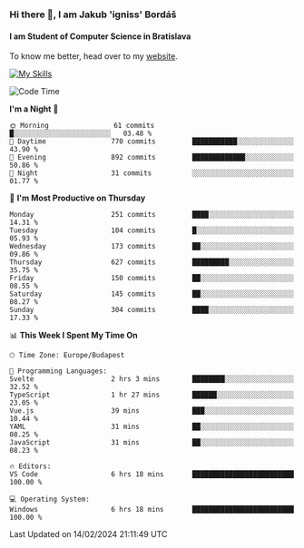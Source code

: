 ### Hi there 👋, I am Jakub 'igniss' Bordáš

#### I am Student of Computer Science in Bratislava
To know me better, head over to my [website](https://bordas.sk).

[![My Skills](https://skillicons.dev/icons?i=js,html,css,figma,svelte,java,kotlin,python,postgresql,typescript,nest,nodejs)](https://bordas.sk)


<!--START_SECTION:waka-->
![Code Time](http://img.shields.io/badge/Code%20Time-1%2C406%20hrs%2027%20mins-blue)

**I'm a Night 🦉** 

```text
🌞 Morning                61 commits          █░░░░░░░░░░░░░░░░░░░░░░░░   03.48 % 
🌆 Daytime                770 commits         ███████████░░░░░░░░░░░░░░   43.90 % 
🌃 Evening                892 commits         █████████████░░░░░░░░░░░░   50.86 % 
🌙 Night                  31 commits          ░░░░░░░░░░░░░░░░░░░░░░░░░   01.77 % 
```
📅 **I'm Most Productive on Thursday** 

```text
Monday                   251 commits         ████░░░░░░░░░░░░░░░░░░░░░   14.31 % 
Tuesday                  104 commits         █░░░░░░░░░░░░░░░░░░░░░░░░   05.93 % 
Wednesday                173 commits         ██░░░░░░░░░░░░░░░░░░░░░░░   09.86 % 
Thursday                 627 commits         █████████░░░░░░░░░░░░░░░░   35.75 % 
Friday                   150 commits         ██░░░░░░░░░░░░░░░░░░░░░░░   08.55 % 
Saturday                 145 commits         ██░░░░░░░░░░░░░░░░░░░░░░░   08.27 % 
Sunday                   304 commits         ████░░░░░░░░░░░░░░░░░░░░░   17.33 % 
```


📊 **This Week I Spent My Time On** 

```text
🕑︎ Time Zone: Europe/Budapest

💬 Programming Languages: 
Svelte                   2 hrs 3 mins        ████████░░░░░░░░░░░░░░░░░   32.52 % 
TypeScript               1 hr 27 mins        ██████░░░░░░░░░░░░░░░░░░░   23.05 % 
Vue.js                   39 mins             ███░░░░░░░░░░░░░░░░░░░░░░   10.44 % 
YAML                     31 mins             ██░░░░░░░░░░░░░░░░░░░░░░░   08.25 % 
JavaScript               31 mins             ██░░░░░░░░░░░░░░░░░░░░░░░   08.23 % 

🔥 Editors: 
VS Code                  6 hrs 18 mins       █████████████████████████   100.00 % 

💻 Operating System: 
Windows                  6 hrs 18 mins       █████████████████████████   100.00 % 
```


 Last Updated on 14/02/2024 21:11:49 UTC
<!--END_SECTION:waka-->

